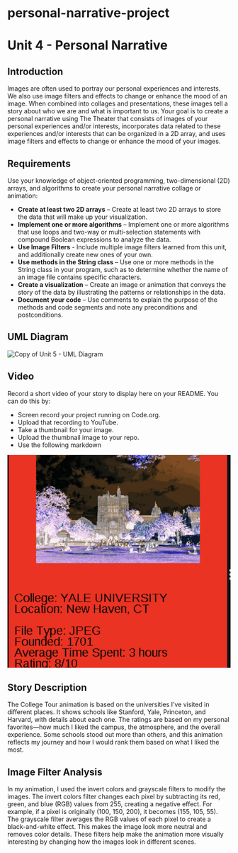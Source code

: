 # personal-narrative-project
# Unit 4 - Personal Narrative

## Introduction

Images are often used to portray our personal experiences and interests. We also use image filters and effects to change or enhance the mood of an image. When combined into collages and presentations, these images tell a story about who we are and what is important to us. Your goal is to create a personal narrative using The Theater that consists of images of your personal experiences and/or interests, incorporates data related to these experiences and/or interests that can be organized in a 2D array, and uses image filters and effects to change or enhance the mood of your images.

## Requirements

Use your knowledge of object-oriented programming, two-dimensional (2D) arrays, and algorithms to create your personal narrative collage or animation:

- **Create at least two 2D arrays** – Create at least two 2D arrays to store the data that will make up your visualization.
- **Implement one or more algorithms** – Implement one or more algorithms that use loops and two-way or multi-selection statements with compound Boolean expressions to analyze the data.
- **Use Image Filters** - Include multiple image filters learned from this unit, and additionally create new ones of your own.
- **Use methods in the String class** – Use one or more methods in the String class in your program, such as to determine whether the name of an image file contains specific characters.
- **Create a visualization** – Create an image or animation that conveys the story of the data by illustrating the patterns or relationships in the data.
- **Document your code** – Use comments to explain the purpose of the methods and code segments and note any preconditions and postconditions.

## UML Diagram


![Copy of Unit 5 - UML Diagram](https://github.com/user-attachments/assets/0480efbc-d456-4c08-b7cd-eefb678a6aac)



## Video

Record a short video of your story to display here on your README. You can do this by:

- Screen record your project running on Code.org.
- Upload that recording to YouTube.
- Take a thumbnail for your image.
- Upload the thumbnail image to your repo.
- Use the following markdown

[![Thumbnail for my projet](thumbnail.png)](youtube-URL-here)

## Story Description

The College Tour animation is based on the universities I’ve visited in different places. It shows schools like Stanford, Yale, Princeton, and Harvard, with details about each one. The ratings are based on my personal favorites—how much I liked the campus, the atmosphere, and the overall experience. Some schools stood out more than others, and this animation reflects my journey and how I would rank them based on what I liked the most.
## Image Filter Analysis

In my animation, I used the invert colors and grayscale filters to modify the images. The invert colors filter changes each pixel by subtracting its red, green, and blue (RGB) values from 255, creating a negative effect. For example, if a pixel is originally (100, 150, 200), it becomes (155, 105, 55). The grayscale filter averages the RGB values of each pixel to create a black-and-white effect. This makes the image look more neutral and removes color details. These filters help make the animation more visually interesting by changing how the images look in different scenes.
